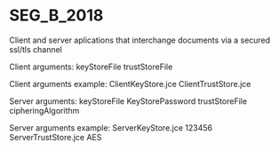 # SEG_B_2018
Client and server aplications that interchange documents via a secured ssl/tls channel

Client arguments:
keyStoreFile trustStoreFile

Client arguments example:
ClientKeyStore.jce ClientTrustStore.jce

Server arguments:
keyStoreFile KeyStorePassword trustStoreFile cipheringAlgorithm

Server arguments example:
ServerKeyStore.jce 123456 ServerTrustStore.jce AES